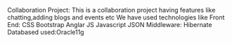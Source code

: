 Collaboration Project:
This is a collaboration project having features like chatting,adding blogs and events etc
We have used technologies like
Front End:
CSS
Bootstrap
Anglar JS
Javascript
JSON
Middleware:
Hibernate
Databased used:Oracle11g
